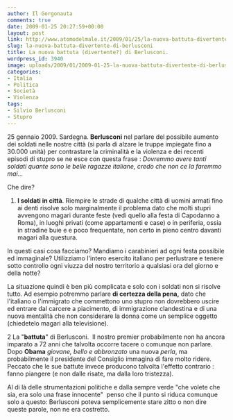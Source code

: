 ```yaml
---
author: Il Gorgonauta
comments: true
date: 2009-01-25 20:27:59+00:00
layout: post
link: http://www.atomodelmale.it/2009/01/25/la-nuova-battuta-divertente-di-berlusconi/
slug: la-nuova-battuta-divertente-di-berlusconi
title: La nuova battuta (divertente?) di Berlusconi.
wordpress_id: 3940
image: uploads/2009/01/2009-01-25-la-nuova-battuta-divertente-di-berlusconi.jpg
categories:
- Italia
- Politica
- Società
- Violenza
tags:
- Silvio Berlusconi
- Stupro
---
```


25 gennaio 2009. Sardegna. **Berlusconi** nel parlare del possibile aumento dei soldati nelle nostre città (si parla di alzare le truppe impiegate fino a 30.000 unità) per contrastare la criminalità e la violenza e dei recenti episodi di stupro se ne esce con questa frase : _Dovremmo avere tanti soldati quante sono le belle ragazze italiane, credo che non ce la faremmo mai..._

Che dire?

1. **I soldati in città**. Riempire le strade di qualche città di uomini armati fino ai denti risolve solo marginalmente il problema dato che molti stupri avvengono magari durante feste (vedi quello alla festa di Capodanno a Roma), in luoghi privati (come appartamenti e case) o in periferia, ossia in stradine buie e e poco frequentate, non certo in pieno centro davanti magari alla questura.

In questi casi cosa facciamo? Mandiamo i carabinieri ad ogni festa possibile ed immaginale? Utilizziamo l'intero esercito italiano per perlustrare e tenere sotto controllo ogni viuzza del nostro territorio a qualsiasi ora del giorno e della notte?

La situazione quindi è ben più complicata e solo con i soldati non si risolve tutto. Ad esempio potremmo parlare **di certezza della pena,** dato che l'italiano o l'immigrato che commettono uno stupro non dovrebbero uscire ed entrare dal carcere a piacimento, di immigrazione clandestina e di una nuova mentalità che non considerare la donna come un semplice oggetto (chiedetelo magari alla televisione).

2 La "**battuta**" di Berlusconi.  Il nostro premier probabilmente non ha ancora imparato a 72 anni che talvolta occorre tacere o comunque non parlare.  Dopo **Obama** _giovane, bello e abbronzato_ una nuova _perla_, ma probabilmente il presidente del Consiglio immagina di fare molto ridere. Peccato che le sue battute invece producono talvolta l'effetto contrario : fanno piangere (e non dalle risate, ma dalla loro tristezza).

Al di là delle strumentazioni politiche e dalla sempre verde "che volete che sia, era solo una frase innocente"  penso che il punto si riduca comunque solo a questo: Berlusconi poteva semplicemente stare zitto o non dire queste parole, non ne era costretto.
